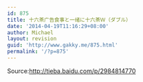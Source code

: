 ```yaml
---
id: 875
title: 十六茶广告食事と一绪に十六茶Ｗ（ダブル）
date: '2014-04-19T11:16:29+08:00'
author: Michael
layout: revision
guid: 'http://www.gakky.me/875.html'
permalink: '/?p=875'
---
```


Source:http://tieba.baidu.com/p/2984814770